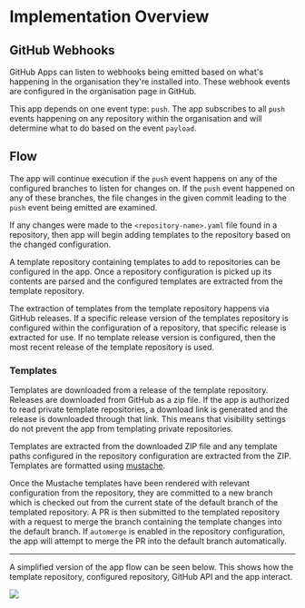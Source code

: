 # Implementation Overview

## GitHub Webhooks
GitHub Apps can listen to webhooks being emitted based on what's happening in the organisation they're installed into. These webhook events are configured in the organisation page in GitHub. 

This app depends on one event type: `push`. The app subscribes to all `push` events happening on any repository within the organisation and will determine what to do based on the event `payload`. 

## Flow
The app will continue execution if the `push` event happens on any of the configured branches to listen for changes on. If the `push` event happened on any of these branches, the file changes in the given commit leading to the `push` event being emitted are examined. 

If any changes were made to the `<repository-name>.yaml` file found in a repository, then app will begin adding templates to the repository based on the changed configuration.

A template repository containing templates to add to repositories can be configured in the app. Once a repository configuration is picked up its contents are parsed and the configured templates are extracted from the template repository.

The extraction of templates from the template repository happens via GitHub releases. If a specific release version of the templates repository is configured within the configuration of a repository, that specific release is extracted for use. If no template release version is configured, then the most recent release of the template repository is used. 

### Templates
Templates are downloaded from a release of the template repository. Releases are downloaded from GitHub as a zip file. If the app is authorized to read private template repositories, a download link is generated and the release is downloaded through that link. This means that visibility settings do not prevent the app from templating private repositories. 

Templates are extracted from the downloaded ZIP file and any template paths configured in the repository configuration are extracted from the ZIP. Templates are formatted using [mustache](https://mustache.github.io/). 

Once the Mustache templates have been rendered with relevant configuration from the repository, they are committed to a new branch which is checked out from the current state of the default branch of the templated repository. A PR is then submitted to the templated repository with a request to merge the branch containing the template changes into the default branch. If `automerge` is enabled in the repository configuration, the app will attempt to merge the PR into the default branch automatically.

---

A simplified version of the app flow can be seen below. This shows how the template repository, configured repository, GitHub API and the app interact.

![](images/flow-illustration.png)
